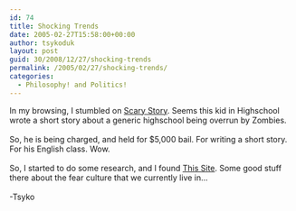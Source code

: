 ```yaml
---
id: 74
title: Shocking Trends
date: 2005-02-27T15:58:00+00:00
author: tsykoduk
layout: post
guid: 30/2008/12/27/shocking-trends
permalink: /2005/02/27/shocking-trends/
categories:
  - Philosophy! and Politics!
---
```

<p>In my browsing, I stumbled on <a href=http://www.lex18.com/Global/story.asp?S=2989614>Scary Story</a>. Seems this kid in Highschool wrote a short story about a generic highschool being overrun by Zombies.<br /><br />So, he is being charged, and held for $5,000 bail. For writing a short story. For his English class. Wow.<br /><br />So, I started to do some research, and I found <a href="http://zerointelligence.net/">This Site</a>. Some good stuff there about the fear culture that we currently live in...<br /><br />-Tsyko</p>
